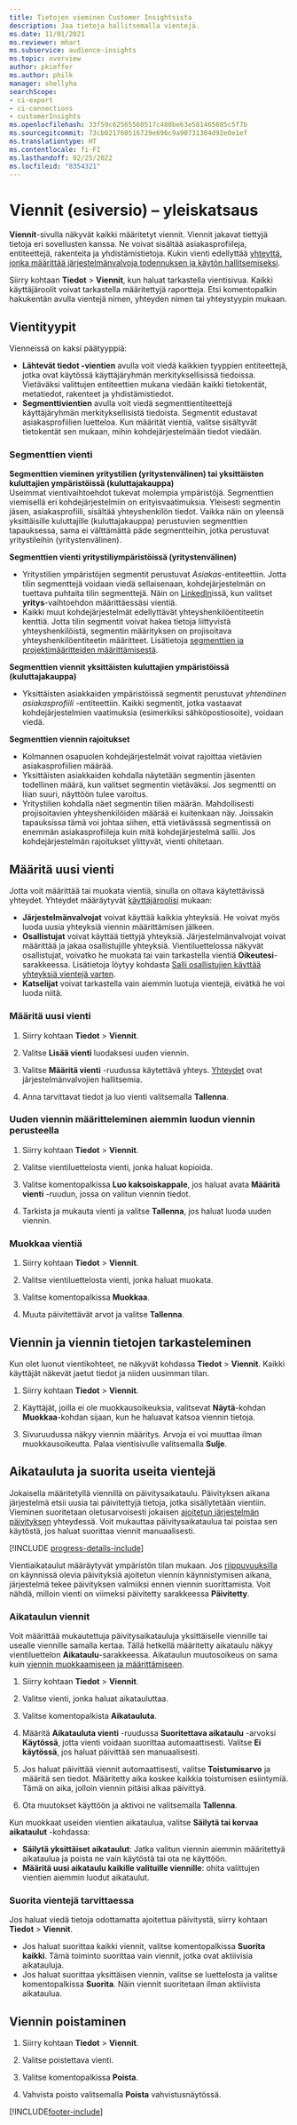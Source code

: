 ```yaml
---
title: Tietojen vieminen Customer Insightsista
description: Jaa tietoja hallitsemalla vientejä.
ms.date: 11/01/2021
ms.reviewer: mhart
ms.subservice: audience-insights
ms.topic: overview
author: pkieffer
ms.author: philk
manager: shellyha
searchScope:
- ci-export
- ci-connections
- customerInsights
ms.openlocfilehash: 33f59c62565560517c480be63e581465605c5f7b
ms.sourcegitcommit: 73cb021760516729e696c9a90731304d92e0e1ef
ms.translationtype: HT
ms.contentlocale: fi-FI
ms.lasthandoff: 02/25/2022
ms.locfileid: "8354321"
---
```

# <a name="exports-preview-overview"></a>Viennit (esiversio) – yleiskatsaus

**Viennit**-sivulla näkyvät kaikki määritetyt viennit. Viennit jakavat tiettyjä tietoja eri sovellusten kanssa. Ne voivat sisältää asiakasprofiileja, entiteettejä, rakenteita ja yhdistämistietoja. Kukin vienti edellyttää [yhteyttä, jonka määrittää järjestelmänvalvoja todennuksen ja käytön hallitsemiseksi](connections.md).

Siirry kohtaan **Tiedot** > **Viennit**, kun haluat tarkastella vientisivua. Kaikki käyttäjäroolit voivat tarkastella määritettyjä raportteja. Etsi komentopalkin hakukentän avulla vientejä nimen, yhteyden nimen tai yhteystyypin mukaan.

## <a name="export-types"></a>Vientityypit

Vienneissä on kaksi päätyyppiä:  

- **Lähtevät tiedot -vientien** avulla voit viedä kaikkien tyyppien entiteettejä, jotka ovat käytössä käyttäjäryhmän merkityksellisissä tiedoissa. Vietäväksi valittujen entiteettien mukana viedään kaikki tietokentät, metatiedot, rakenteet ja yhdistämistiedot. 
- **Segmenttivientien** avulla voit viedä segmenttientiteettejä käyttäjäryhmän merkityksellisistä tiedoista. Segmentit edustavat asiakasprofiilien luetteloa. Kun määrität vientiä, valitse sisältyvät tietokentät sen mukaan, mihin kohdejärjestelmään tiedot viedään. 

### <a name="export-segments"></a>Segmenttien vienti

**Segmenttien vieminen yritystilien (yritystenvälinen) tai yksittäisten kuluttajien ympäristöissä (kuluttajakauppa)**  
Useimmat vientivaihtoehdot tukevat molempia ympäristöjä. Segmenttien viemisellä eri kohdejärjestelmiin on erityisvaatimuksia. Yleisesti segmentin jäsen, asiakasprofiili, sisältää yhteyshenkilön tiedot. Vaikka näin on yleensä yksittäisille kuluttajille (kuluttajakauppa) perustuvien segmenttien tapauksessa, sama ei välttämättä päde segmentteihin, jotka perustuvat yritystileihin (yritystenvälinen). 

**Segmenttien vienti yritystiliympäristöissä (yritystenvälinen)**  
- Yritystilien ympäristöjen segmentit perustuvat *Asiakas*-entiteettiin. Jotta tilin segmenttejä voidaan viedä sellaisenaan, kohdejärjestelmän on tuettava puhtaita tilin segmenttejä. Näin on [LinkedIn](export-linkedin-ads.md)issä, kun valitset **yritys**-vaihtoehdon määrittäessäsi vientiä.
- Kaikki muut kohdejärjestelmät edellyttävät yhteyshenkilöentiteetin kenttiä. Jotta tilin segmentit voivat hakea tietoja liittyvistä yhteyshenkilöistä, segmentin määrityksen on projisoitava yhteyshenkilöentiteetin määritteet. Lisätietoja [segmenttien ja projektimääritteiden määrittämisestä](segment-builder.md).

**Segmenttien viennit yksittäisten kuluttajien ympäristöissä (kuluttajakauppa)**  
- Yksittäisten asiakkaiden ympäristöissä segmentit perustuvat *yhtenäinen asiakasprofiili* -entiteettiin. Kaikki segmentit, jotka vastaavat kohdejärjestelmien vaatimuksia (esimerkiksi sähköpostiosoite), voidaan viedä.

**Segmenttien viennin rajoitukset**  
- Kolmannen osapuolen kohdejärjestelmät voivat rajoittaa vietävien asiakasprofiilien määrää. 
- Yksittäisten asiakkaiden kohdalla näytetään segmentin jäsenten todellinen määrä, kun valitset segmentin vietäväksi. Jos segmentti on liian suuri, näyttöön tulee varoitus. 
- Yritystilien kohdalla näet segmentin tilien määrän. Mahdollisesti projisoitavien yhteyshenkilöiden määrää ei kuitenkaan näy. Joissakin tapauksissa tämä voi johtaa siihen, että vietävässsä segmentissä on enemmän asiakasprofiileja kuin mitä kohdejärjestelmä sallii. Jos kohdejärjestelmän rajoitukset ylittyvät, vienti ohitetaan. 

## <a name="set-up-a-new-export"></a>Määritä uusi vienti  
Jotta voit määrittää tai muokata vientiä, sinulla on oltava käytettävissä yhteydet. Yhteydet määräytyvät [käyttäjäroolisi](permissions.md) mukaan:
- **Järjestelmänvalvojat** voivat käyttää kaikkia yhteyksiä. He voivat myös luoda uusia yhteyksiä viennin määrittämisen jälkeen.
- **Osallistujat** voivat käyttää tiettyjä yhteyksiä. Järjestelmänvalvojat voivat määrittää ja jakaa osallistujille yhteyksiä. Vientiluettelossa näkyvät osallistujat, voivatko he muokata tai vain tarkastella vientiä **Oikeutesi**-sarakkeessa. Lisätietoja löytyy kohdasta [Salli osallistujien käyttää yhteyksiä vientejä varten](connections.md#allow-contributors-to-use-a-connection-for-exports).
- **Katselijat** voivat tarkastella vain aiemmin luotuja vientejä, eivätkä he voi luoda niitä.

### <a name="define-a-new-export"></a>Määritä uusi vienti

1. Siirry kohtaan **Tiedot** > **Viennit**.

1. Valitse **Lisää vienti** luodaksesi uuden viennin.

1. Valitse **Määritä vienti** -ruudussa käytettävä yhteys. [Yhteydet](connections.md) ovat järjestelmänvalvojien hallitsemia. 

1. Anna tarvittavat tiedot ja luo vienti valitsemalla **Tallenna**.

### <a name="define-a-new-export-based-on-an-existing-export"></a>Uuden viennin määritteleminen aiemmin luodun viennin perusteella

1. Siirry kohtaan **Tiedot** > **Viennit**.

1. Valitse vientiluettelosta vienti, jonka haluat kopioida.

1. Valitse komentopalkissa **Luo kaksoiskappale**, jos haluat avata **Määritä vienti** -ruudun, jossa on valitun viennin tiedot.

1. Tarkista ja mukauta vienti ja valitse **Tallenna**, jos haluat luoda uuden viennin.

### <a name="edit-an-export"></a>Muokkaa vientiä

1. Siirry kohtaan **Tiedot** > **Viennit**.

1. Valitse vientiluettelosta vienti, jonka haluat muokata.

1. Valitse komentopalkissa **Muokkaa**.

1. Muuta päivitettävät arvot ja valitse **Tallenna**.

## <a name="view-exports-and-export-details"></a>Viennin ja viennin tietojen tarkasteleminen

Kun olet luonut vientikohteet, ne näkyvät kohdassa **Tiedot** > **Viennit**. Kaikki käyttäjät näkevät jaetut tiedot ja niiden uusimman tilan.

1. Siirry kohtaan **Tiedot** > **Viennit**.

1. Käyttäjät, joilla ei ole muokkausoikeuksia, valitsevat **Näytä**-kohdan **Muokkaa**-kohdan sijaan, kun he haluavat katsoa viennin tietoja.

1. Sivuruudussa näkyy viennin määritys. Arvoja ei voi muuttaa ilman muokkausoikeutta. Palaa vientisivulle valitsemalla **Sulje**.

## <a name="schedule-and-run-exports"></a>Aikatauluta ja suorita useita vientejä

Jokaisella määritetyllä viennillä on päivitysaikataulu. Päivityksen aikana järjestelmä etsii uusia tai päivitettyjä tietoja, jotka sisällytetään vientiin. Vieminen suoritetaan oletusarvoisesti jokaisen [ajoitetun järjestelmän päivityksen](system.md#schedule-tab) yhteydessä. Voit mukauttaa päivitysaikataulua tai poistaa sen käytöstä, jos haluat suorittaa viennit manuaalisesti.

[!INCLUDE [progress-details-include](../includes/progress-details-pane.md)]

Vientiaikataulut määräytyvät ympäristön tilan mukaan. Jos [riippuvuuksilla](system.md#refresh-processes) on käynnissä olevia päivityksiä ajoitetun viennin käynnistymisen aikana, järjestelmä tekee päivityksen valmiiksi ennen viennin suorittamista. Voit nähdä, milloin vienti on viimeksi päivitetty sarakkeessa **Päivitetty**.

### <a name="schedule-exports"></a>Aikataulun viennit

Voit määrittää mukautettuja päivitysaikatauluja yksittäiselle viennille tai usealle viennille samalla kertaa. Tällä hetkellä määritetty aikataulu näkyy vientiluettelon **Aikataulu**-sarakkeessa. Aikataulun muutosoikeus on sama kuin [viennin muokkaamiseen ja määrittämiseen](export-destinations.md#set-up-a-new-export). 

1. Siirry kohtaan **Tiedot** > **Viennit**.

1. Valitse vienti, jonka haluat aikatauluttaa.

1. Valitse komentopalkista **Aikatauluta**.

1. Määritä **Aikatauluta vienti** -ruudussa **Suoritettava aikataulu** -arvoksi **Käytössä**, jotta vienti voidaan suorittaa automaattisesti. Valitse **Ei käytössä**, jos haluat päivittää sen manuaalisesti.

1. Jos haluat päivittää viennit automaattisesti, valitse **Toistumisarvo** ja määritä sen tiedot. Määritetty aika koskee kaikkia toistumisen esiintymiä. Tämä on aika, jolloin viennin pitäisi alkaa päivittyä.

1. Ota muutokset käyttöön ja aktivoi ne valitsemalla **Tallenna**.

Kun muokkaat useiden vientien aikataulua, valitse **Säilytä tai korvaa aikataulut** -kohdassa:
- **Säilytä yksittäiset aikataulut**: Jatka valitun viennin aiemmin määritettyä aikataulua ja poista ne vain käytöstä tai ota ne käyttöön.
- **Määritä uusi aikataulu kaikille valituille viennille**: ohita valittujen vientien aiemmin luodut aikataulut.

### <a name="run-exports-on-demand"></a>Suorita vientejä tarvittaessa

Jos haluat viedä tietoja odottamatta ajoitettua päivitystä, siirry kohtaan **Tiedot** > **Viennit**.

- Jos haluat suorittaa kaikki viennit, valitse komentopalkissa **Suorita kaikki**. Tämä toiminto suorittaa vain viennit, jotka ovat aktiivisia aikatauluja.
- Jos haluat suorittaa yksittäisen viennin, valitse se luettelosta ja valitse komentopalkissa **Suorita**. Näin viennit suoritetaan ilman aktiivista aikataulua. 

## <a name="remove-an-export"></a>Viennin poistaminen

1. Siirry kohtaan **Tiedot** > **Viennit**.

1. Valitse poistettava vienti.

1. Valitse komentopalkissa **Poista**.

1. Vahvista poisto valitsemalla **Poista** vahvistusnäytössä.


[!INCLUDE[footer-include](../includes/footer-banner.md)]
